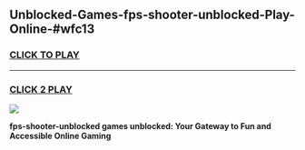 
## Unblocked-Games-fps-shooter-unblocked-Play-Online-#wfc13
<h3>
<a href="https://premium.freeplayer.one?title=fps-shooter-unblocked&ref=24F">CLICK TO PLAY</a></h3>
<hr>

<h3>
<a href="https://premium.freeplayer.one?title=fps-shooter-unblocked&ref=24F">CLICK 2 PLAY</a>
  
</h3>

<a href="https://premium.freeplayer.one?title=fps-shooter-unblocked&ref=24F/"><img src="https://clearcache.store/games.png"></a>


**fps-shooter-unblocked games unblocked: Your Gateway to Fun and Accessible Online Gaming**
